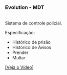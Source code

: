 <b><h3>Evolution - MDT</h3></b>
<br>
Sistema de controle policial.

Especificação:
- Histórico de prisão
- Histórico de Avisos
- Prender
- Multar

[[Veja o Vídeo]](https://www.youtube.com/watch?v=1X-U_TvBSHg)
